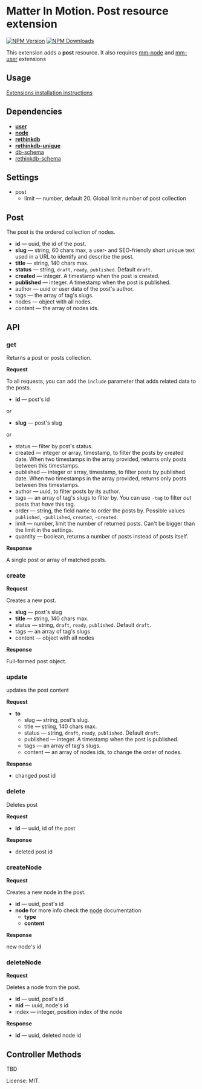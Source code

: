 # Matter In Motion. Post resource extension

[![NPM Version](https://img.shields.io/npm/v/mm-post.svg?style=flat-square)](https://www.npmjs.com/package/mm-post)
[![NPM Downloads](https://img.shields.io/npm/dt/mm-post.svg?style=flat-square)](https://www.npmjs.com/package/mm-post)

This extension adds a __post__ resource. It also requires [mm-node](https://github.com/matter-in-motion/mm-node) and [mm-user](https://github.com/matter-in-motion/mm-user) extensions

## Usage

[Extensions installation instructions](https://github.com/matter-in-motion/mm/blob/master/docs/extensions.md)

## Dependencies

* __[user](https://github.com/matter-in-motion/mm-user)__
* __[node](https://github.com/matter-in-motion/mm-node)__
* __[rethinkdb](https://github.com/matter-in-motion/mm-rethinkdb)__
* __[rethinkdb-unique](https://github.com/matter-in-motion/mm-rethinkdb-unique)__
* [db-schema](https://github.com/matter-in-motion/mm-db-schema)
* [rethinkdb-schema](https://github.com/matter-in-motion/mm-rethinkdb-schema)

## Settings

* post
  - limit — number, default 20. Global limit number of post collection

## Post

The post is the ordered collection of nodes.

* __id__ — uuid, the id of the post.
* __slug__ — string, 60 chars max, a user- and SEO-friendly short unique text used in a URL to identify and describe the post.
* __title__ — string, 140 chars max.
* __status__ — string, `draft`, `ready`, `published`. Default `draft`.
* __created__ — integer. A timestamp when the post is created.
* __published__ — integer. A timestamp when the post is published.
* author — uuid or user data of the post's author.
* tags — the array of tag's slugs.
* nodes — object with all nodes.
* content — the array of nodes ids.

## API

### get

Returns a post or posts collection.

**Request**

To all requests, you can add the `include` parameter that adds related data to the posts.

* **id** — post's id

or

* **slug** — post's slug

or

* status — filter by post's status.
* created — integer or array, timestamp, to filter the posts by created date. When two timestamps in the array provided, returns only posts between this timestamps.
* published — integer or array, timestamp, to filter posts by published date. When two timestamps in the array provided, returns only posts between this timestamps.
* author — uuid, to filter posts by its author.
* tags — an array of tag's slugs to filter by. You can use `-tag` to filter *out* posts that *have* this tag.
* order — string, the field name to order the posts by. Possible values `published`, `-published`, `created`, `-created`.
* limit — number, limit the number of returned posts. Can't be bigger than the limit in the settings.
* quantity — boolean, returns a number of posts instead of posts itself.


**Response**

A single post or array of matched posts.

### create

**Request**

Creates a new post.

* __slug__ — post's slug
* __title__ — string, 140 chars max.
* status — string, `draft`, `ready`, `published`. Default `draft`.
* tags — an array of tag's slugs
* content — object with all nodes

**Response**

Full-formed post object.

### update

updates the post content

**Request**

* **to**
  - slug — string, post's slug.
  - title — string, 140 chars max.
  - status — string, `draft`, `ready`, `published`. Default `draft`.
  - published — integer. A timestamp when the post is published.
  - tags — an array of tag's slugs.
  - content — an array of nodes ids, to change the order of nodes.

**Response**

* changed post id

### delete

Deletes post

**Request**

* __id__ — uuid, id of the post

**Response**

* deleted post id

### createNode

**Request**

Creates a new node in the post.

* __id__ — uuid, post's id
* __node__ for more info check the [node](https://github.com/matter-in-motion/mm-node) documentation
  * __type__
  * __content__

**Response**

new node's id

### deleteNode

**Request**

Deletes a node from the post.

* __id__ — uuid, post's id
* __nid__ — uuid, node's id
* index — integer, position index of the node

**Response**

* __id__ — uuid, deleted node id

## Controller Methods

TBD

License: MIT.

